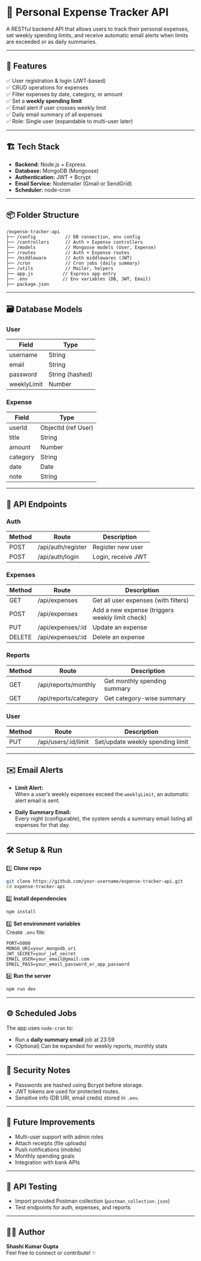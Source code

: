 
# 💸 Personal Expense Tracker API

A RESTful backend API that allows users to track their personal expenses, set weekly spending limits, and receive automatic email alerts when limits are exceeded or as daily summaries.

---

## 🚀 Features

✅ User registration & login (JWT-based)  
✅ CRUD operations for expenses  
✅ Filter expenses by date, category, or amount  
✅ Set a **weekly spending limit**  
✅ Email alert if user crosses weekly limit  
✅ Daily email summary of all expenses  
✅ Role: Single user (expandable to multi-user later)

---

## 🏗️ Tech Stack

- **Backend:** Node.js + Express  
- **Database:** MongoDB (Mongoose)  
- **Authentication:** JWT + Bcrypt  
- **Email Service:** Nodemailer (Gmail or SendGrid)  
- **Scheduler:** node-cron

---

## 📦 Folder Structure

```
/expense-tracker-api
├── /config           // DB connection, env config
├── /controllers      // Auth + Expense controllers
├── /models           // Mongoose models (User, Expense)
├── /routes           // Auth + Expense routes
├── /middleware       // Auth middlewares (JWT)
├── /cron             // Cron jobs (daily summary)
├── /utils            // Mailer, helpers
├── app.js           // Express app entry
├── .env             // Env variables (DB, JWT, Email)
├── package.json
```

---

## 🗃️ Database Models

### User
| Field         | Type      |
|--------------|-----------|
| username     | String    |
| email        | String    |
| password     | String (hashed) |
| weeklyLimit  | Number    |

### Expense
| Field     | Type      |
|-----------|-----------|
| userId    | ObjectId (ref User) |
| title     | String    |
| amount    | Number    |
| category  | String    |
| date      | Date      |
| note      | String    |

---

## 📖 API Endpoints

### Auth
| Method   | Route               | Description           |
|----------|---------------------|-----------------------|
| POST     | /api/auth/register  | Register new user     |
| POST     | /api/auth/login     | Login, receive JWT    |

### Expenses
| Method   | Route                  | Description                        |
|----------|------------------------|------------------------------------|
| GET      | /api/expenses          | Get all user expenses (with filters) |
| POST     | /api/expenses          | Add a new expense (triggers weekly limit check) |
| PUT      | /api/expenses/:id      | Update an expense                 |
| DELETE   | /api/expenses/:id      | Delete an expense                 |

### Reports
| Method   | Route                     | Description                       |
|----------|---------------------------|-----------------------------------|
| GET      | /api/reports/monthly      | Get monthly spending summary      |
| GET      | /api/reports/category     | Get category-wise summary         |

### User
| Method   | Route                    | Description                      |
|----------|--------------------------|----------------------------------|
| PUT      | /api/users/:id/limit     | Set/update weekly spending limit |

---

## ✉️ Email Alerts

- **Limit Alert:**  
  When a user’s weekly expenses exceed the `weeklyLimit`, an automatic alert email is sent.

- **Daily Summary Email:**  
  Every night (configurable), the system sends a summary email listing all expenses for that day.

---

## 🛠️ Setup & Run

1️⃣ **Clone repo**  
```bash
git clone https://github.com/your-username/expense-tracker-api.git
cd expense-tracker-api
```

2️⃣ **Install dependencies**  
```bash
npm install
```

3️⃣ **Set environment variables**  
Create `.env` file:
```
PORT=5000
MONGO_URI=your_mongodb_uri
JWT_SECRET=your_jwt_secret
EMAIL_USER=your_email@gmail.com
EMAIL_PASS=your_email_password_or_app_password
```

4️⃣ **Run the server**  
```bash
npm run dev
```

---

## ⚙️ Scheduled Jobs

The app uses `node-cron` to:
- Run a **daily summary email** job at 23:59  
- (Optional) Can be expanded for weekly reports, monthly stats

---

## 🔐 Security Notes

- Passwords are hashed using Bcrypt before storage.
- JWT tokens are used for protected routes.
- Sensitive info (DB URI, email creds) stored in `.env`.

---

## 🌟 Future Improvements

- Multi-user support with admin roles
- Attach receipts (file uploads)
- Push notifications (mobile)
- Monthly spending goals
- Integration with bank APIs

---

## 💬 API Testing

- Import provided Postman collection (`postman_collection.json`)  
- Test endpoints for auth, expenses, and reports

---

## 🧑‍💻 Author

**Shashi Kumar Gupta**  
Feel free to connect or contribute! ✨
